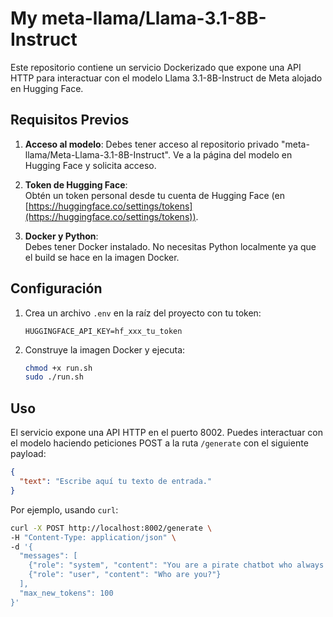 # My meta-llama/Llama-3.1-8B-Instruct

Este repositorio contiene un servicio Dockerizado que expone una API HTTP para interactuar con el modelo Llama 3.1-8B-Instruct de Meta alojado en Hugging Face.

## Requisitos Previos

1. **Acceso al modelo**: Debes tener acceso al repositorio privado "meta-llama/Meta-Llama-3.1-8B-Instruct". Ve a la página del modelo en Hugging Face y solicita acceso.

2. **Token de Hugging Face**:  
   Obtén un token personal desde tu cuenta de Hugging Face (en [https://huggingface.co/settings/tokens](https://huggingface.co/settings/tokens)).

3. **Docker y Python**:  
   Debes tener Docker instalado. No necesitas Python localmente ya que el build se hace en la imagen Docker.

## Configuración

1. Crea un archivo `.env` en la raíz del proyecto con tu token:
   ```env
   HUGGINGFACE_API_KEY=hf_xxx_tu_token
    ```

2. Construye la imagen Docker y ejecuta:
    ```bash
    chmod +x run.sh
    sudo ./run.sh
    ```

## Uso

El servicio expone una API HTTP en el puerto 8002. Puedes interactuar con el modelo haciendo peticiones POST a la ruta `/generate` con el siguiente payload:

```json
{
  "text": "Escribe aquí tu texto de entrada."
}
``` 

Por ejemplo, usando `curl`:

```bash
curl -X POST http://localhost:8002/generate \
-H "Content-Type: application/json" \
-d '{
  "messages": [
    {"role": "system", "content": "You are a pirate chatbot who always responds in pirate speak!"},
    {"role": "user", "content": "Who are you?"}
  ],
  "max_new_tokens": 100
}'
``` 
